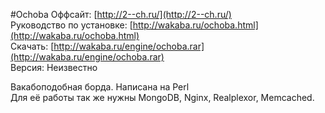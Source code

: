#Ochoba
Оффсайт: [http://2--ch.ru/](http://2--ch.ru/)<br />
Руководство по установке: [http://wakaba.ru/ochoba.html](http://wakaba.ru/ochoba.html)<br />
Скачать: [http://wakaba.ru/engine/ochoba.rar](http://wakaba.ru/engine/ochoba.rar)<br />
Версия: Неизвестно

Вакабоподобная борда. Написана на Perl<br />
Для её работы так же нужны MongoDB, Nginx, Realplexor, Memcached.<br />